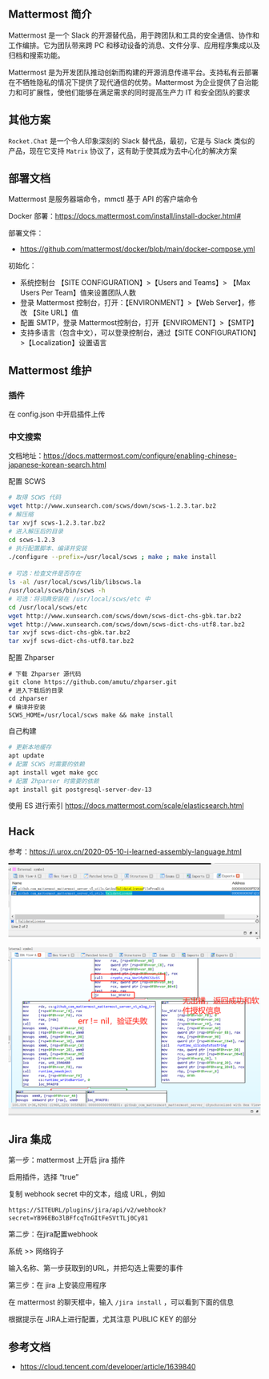 ## Mattermost 简介

Mattermost 是一个 Slack 的开源替代品，用于跨团队和工具的安全通信、协作和工作编排。它为团队带来跨 PC 和移动设备的消息、文件分享、应用程序集成以及归档和搜索功能。

Mattermost 是为开发团队推动创新而构建的开源消息传递平台。支持私有云部署在不牺牲隐私的情况下提供了现代通信的优势。Mattermost 为企业提供了自治能力和可扩展性，使他们能够在满足需求的同时提高生产力 IT 和安全团队的要求

## 其他方案

`Rocket.Chat` 是一个令人印象深刻的 Slack 替代品，最初，它是与 Slack 类似的产品，现在它支持 `Matrix` 协议了，这有助于使其成为去中心化的解决方案

## 部署文档

Mattermost 是服务器端命令，mmctl 基于 API 的客户端命令

Docker 部署：<https://docs.mattermost.com/install/install-docker.html#>

部署文件：

- <https://github.com/mattermost/docker/blob/main/docker-compose.yml>

初始化：

- 系统控制台 【SITE CONFIGURATION】>【Users and Teams】> 【Max Users Per Team】值来设置团队人数
- 登录 Mattermost 控制台，打开：【ENVIRONMENT】>【Web Server】，修改 【Site URL】值
- 配置 SMTP，登录 Mattermost控制台，打开【ENVIROMENT】>【SMTP】
- 支持多语言（包含中文），可以登录控制台，通过【SITE CONFIGURATION】>【Localization】设置语言

## Mattermost 维护

### 插件

在 config.json 中开启插件上传

### 中文搜索

文档地址：<https://docs.mattermost.com/configure/enabling-chinese-japanese-korean-search.html>

配置 SCWS

```bash
# 取得 SCWS 代码
wget http://www.xunsearch.com/scws/down/scws-1.2.3.tar.bz2
# 解压缩
tar xvjf scws-1.2.3.tar.bz2
# 进入解压后的目录
cd scws-1.2.3
# 执行配置脚本、编译并安装
./configure --prefix=/usr/local/scws ; make ; make install

# 可选：检查文件是否存在
ls -al /usr/local/scws/lib/libscws.la
/usr/local/scws/bin/scws -h
# 可选：将词典安装在 /usr/local/scws/etc 中
cd /usr/local/scws/etc
wget http://www.xunsearch.com/scws/down/scws-dict-chs-gbk.tar.bz2
wget http://www.xunsearch.com/scws/down/scws-dict-chs-utf8.tar.bz2
tar xvjf scws-dict-chs-gbk.tar.bz2
tar xvjf scws-dict-chs-utf8.tar.bz2
```

配置 Zhparser

```
# 下载 Zhparser 源代码
git clone https://github.com/amutu/zhparser.git
# 进入下载后的目录
cd zhparser
# 编译并安装
SCWS_HOME=/usr/local/scws make && make install
```

自己构建

```bash
# 更新本地缓存
apt update
# 配置 SCWS 时需要的依赖
apt install wget make gcc
# 配置 Zhparser 时需要的依赖
apt install git postgresql-server-dev-13
```

使用 ES 进行索引 <https://docs.mattermost.com/scale/elasticsearch.html>

## Hack

参考：<https://i.urox.cn/2020-05-10-i-learned-assembly-language.html>

![image-20240715155703006](./.assets/Mattermost简介/image-20240715155703006.png)

![image-20240715155713178](./.assets/Mattermost简介/image-20240715155713178.png)

## Jira 集成

第一步：mattermost 上开启 jira 插件

启用插件，选择 “true”

复制 webhook secret 中的文本，组成 URL，例如

```
https://SITEURL/plugins/jira/api/v2/webhook?secret=YB96EBo3lBFfcqTnGItFeSVtTLj0Cy81
```

第二步：在jira配置webhook

系统 >> 网络钩子

输入名称、第一步获取到的URL，并把勾选上需要的事件

第三步：在 jira 上安装应用程序

在 mattermost 的聊天框中，输入 `/jira install` ，可以看到下面的信息

根据提示在 JIRA上进行配置，尤其注意 PUBLIC KEY 的部分

## 参考文档

- <https://cloud.tencent.com/developer/article/1639840>